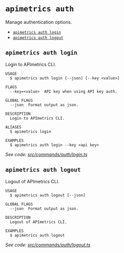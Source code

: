 `apimetrics auth`
=================

Manage authentication options.

* [`apimetrics auth login`](#apimetrics-auth-login)
* [`apimetrics auth logout`](#apimetrics-auth-logout)

## `apimetrics auth login`

Login to APImetrics CLI.

```
USAGE
  $ apimetrics auth login [--json] [--key <value>]

FLAGS
  --key=<value>  API key when using API key auth.

GLOBAL FLAGS
  --json  Format output as json.

DESCRIPTION
  Login to APImetrics CLI.

ALIASES
  $ apimetrics login

EXAMPLES
  $ apimetrics auth login --key <api key>
```

_See code: [src/commands/auth/login.ts](https://github.com/APImetrics/APIm-CLI/blob/v0.2.1/src/commands/auth/login.ts)_

## `apimetrics auth logout`

Logout of APImetrics CLI.

```
USAGE
  $ apimetrics auth logout [--json]

GLOBAL FLAGS
  --json  Format output as json.

DESCRIPTION
  Logout of APImetrics CLI.

EXAMPLES
  $ apimetrics auth logout
```

_See code: [src/commands/auth/logout.ts](https://github.com/APImetrics/APIm-CLI/blob/v0.2.1/src/commands/auth/logout.ts)_
